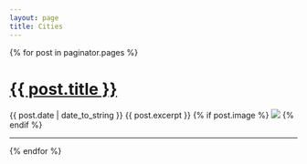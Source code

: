 ```yaml
---
layout: page
title: Cities
---
```


<div class="posts">
  {% for post in paginator.pages %}
  <div class="post">
    <h1 class="post-title"><a href="{{ post.url }}">{{ post.title }}</a></h1>
    <span class="post-date">{{ post.date | date_to_string }}</span>
    {{ post.excerpt }}
    {% if post.image %}
    <img src="{{post.image}}">
    {% endif %}
    <hr>
  </div>
  {% endfor %}
</div>

